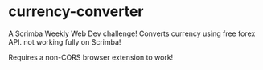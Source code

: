 # currency-converter
A Scrimba Weekly Web Dev challenge! Converts currency using free forex API. not working fully on Scrimba!

Requires a non-CORS browser extension to work!
